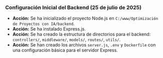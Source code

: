 
### Configuración Inicial del Backend (25 de julio de 2025)
- **Acción:** Se ha inicializado el proyecto Node.js en `C:/www/Optimización de Proyectos con IA/backend`.
- **Acción:** Se ha instalado Express.js.
- **Acción:** Se ha creado la estructura de directorios para el backend: `controllers/`, `middleware/`, `models/`, `routes/`, `utils/`.
- **Acción:** Se han creado los archivos `server.js`, `.env` y `Dockerfile` con una configuración básica para el servidor Express.
